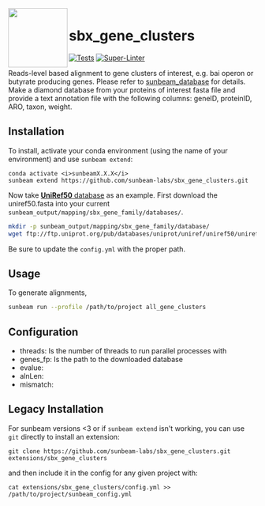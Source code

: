 <img src="https://github.com/sunbeam-labs/sunbeam/blob/stable/docs/images/sunbeam_logo.gif" width=120, height=120 align="left" />

# sbx_gene_clusters

<!-- Badges start -->
[![Tests](https://github.com/sunbeam-labs/sbx_gene_clusters/actions/workflows/main.yml/badge.svg)](https://github.com/sunbeam-labs/sbx_gene_clusters/actions/workflows/main.yml)
[![Super-Linter](https://github.com/sunbeam-labs/sbx_gene_clusters/actions/workflows/linter.yml/badge.svg)](https://github.com/sunbeam-labs/sbx_gene_clusters/actions/workflows/linter.yml)
<!-- Badges end -->

Reads-level based alignment to gene clusters of interest, e.g. bai operon or butyrate producing genes. Please refer to [sunbeam_database](https://github.com/zhaoc1/sunbeam_databases.git) for details. Make a diamond database from your proteins of interest fasta file and provide a text annotation file with the following columns: geneID, proteinID, ARO, taxon, weight. 

## Installation

To install, activate your conda environment (using the name of your environment) and use `sunbeam extend`:

    conda activate <i>sunbeamX.X.X</i>
    sunbeam extend https://github.com/sunbeam-labs/sbx_gene_clusters.git

Now take [**UniRef50** database](https://www.uniprot.org/downloads) as an example. First download the uniref50.fasta into your current `sunbeam_output/mapping/sbx_gene_family/databases/`.

 ```bash
 mkdir -p sunbeam_output/mapping/sbx_gene_family/database/
 wget ftp://ftp.uniprot.org/pub/databases/uniprot/uniref/uniref50/uniref50.fasta.gz -P sunbeam_output/mapping/sbx_gene_family/database/
 ```
Be sure to update the `config.yml` with the proper path.

## Usage
 
To generate alignments,

 ```bash
 sunbeam run --profile /path/to/project all_gene_clusters
 ```

## Configuration

 - threads: Is the number of threads to run parallel processes with
 - genes_fp: Is the path to the downloaded database
 - evalue: 
 - alnLen: 
 - mismatch: 

## Legacy Installation

For sunbeam versions <3 or if `sunbeam extend` isn't working, you can use `git` directly to install an extension:

    git clone https://github.com/sunbeam-labs/sbx_gene_clusters.git extensions/sbx_gene_clusters

and then include it in the config for any given project with:

    cat extensions/sbx_gene_clusters/config.yml >> /path/to/project/sunbeam_config.yml
 
